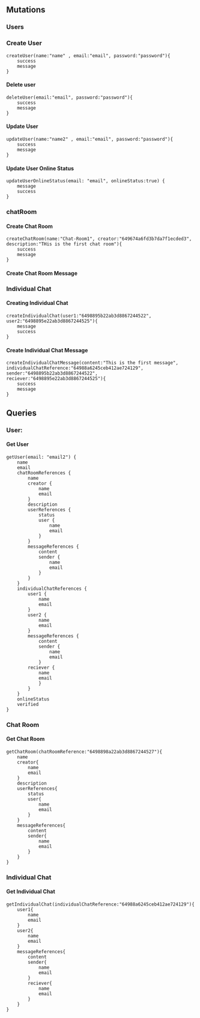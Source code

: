## Mutations

### Users

### Create User

```
createUser(name:"name" , email:"email", password:"password"){
    success
    message
}
```

#### Delete user

```
deleteUser(email:"email", password:"password"){
    success
    message
}
```

#### Update User

```
updateUser(name:"name2" , email:"email", password:"password"){
    success
    message
}
```

#### Update User Online Status

```
updateUserOnlineStatus(email: "email", onlineStatus:true) {
    message
    success
}
```

### chatRoom

#### Create Chat Room

```
createChatRoom(name:"Chat-Room1", creator:"649674a6fd3b7da7f1ecded3", description:"THis is the first chat room"){
    success
    message
}
```

#### Create Chat Room Message

### Individual Chat

#### Creating Individual Chat

```
createIndividualChat(user1:"6498895b22ab3d8867244522", user2:"6498895e22ab3d8867244525"){
    message
    success
}
```

#### Create Individual Chat Message

```
createIndividualChatMessage(content:"This is the first message", individualChatReference:"64988a6245ceb412ae724129", sender:"6498895b22ab3d8867244522", reciever:"6498895e22ab3d8867244525"){
    success
    message
}
```

## Queries

### User:

#### Get User

```
getUser(email: "email2") {
    name
    email
    chatRoomReferences {
        name
        creator {
            name
            email
        }
        description
        userReferences {
            status
            user {
                name
                email
            }
        }
        messageReferences {
            content
            sender {
                name
                email
            }
        }
    }
    individualChatReferences {
        user1 {
            name
            email
        }
        user2 {
            name
            email
        }
        messageReferences {
            content
            sender {
                name
                email
            }
        reciever {
            name
            email
            }
        }
    }
    onlineStatus
    verified
}
```

### Chat Room

#### Get Chat Room

```
getChatRoom(chatRoomReference:"6498898a22ab3d8867244527"){
    name
    creator{
        name
        email
    }
    description
    userReferences{
        status
        user{
            name
            email
        }
    }
    messageReferences{
        content
        sender{
            name
            email
        }
    }
}
```

### Individual Chat

#### Get Individual Chat

```
getIndividualChat(individualChatReference:"64988a6245ceb412ae724129"){
    user1{
        name
        email
    }
    user2{
        name
        email
    }
    messageReferences{
        content
        sender{
            name
            email
        }
        reciever{
            name
            email
        }
    }
}
```
